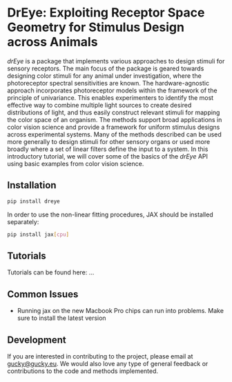 # DrEye: Exploiting Receptor Space Geometry for Stimulus Design across Animals

*drEye* is a package that implements various approaches to design stimuli for sensory receptors. The main focus of the package is geared towards designing color stimuli for any animal under investigation, where the photoreceptor spectral sensitivities are known. The hardware-agnostic approach incorporates photoreceptor models within the framework of the principle of univariance. This enables experimenters to identify the most effective way to combine multiple light sources to create desired distributions of light, and thus easily construct relevant stimuli for mapping the color space of an organism. The methods support broad applications in color vision science and provide a framework for uniform stimulus designs across experimental systems. Many of the methods described can be used more generally to design stimuli for other sensory organs or used more broadly where a set of linear filters define the input to a system. In this introductory tutorial, we will cover some of the basics of the *drEye* API using basic examples from color vision science.

## Installation

```bash
pip install dreye
```

In order to use the non-linear fitting procedures, JAX should be installed separately:

```bash
pip install jax[cpu]
```

## Tutorials

Tutorials can be found here: ...

## Common Issues

* Running jax on the new Macbook Pro chips can run into problems. Make sure to install the latest version

## Development

If you are interested in contributing to the project, please email at gucky@gucky.eu.
We would also love any type of general feedback or contributions to the code and methods implemented.
